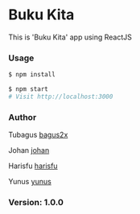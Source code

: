 # Buku Kita 

This is 'Buku Kita' app using ReactJS

### Usage

```sh
$ npm install
```

```sh
$ npm start
# Visit http://localhost:3000
```
### Author

Tubagus
[bagus2x](https://www.github.com/bagus2x)

Johan
[johan](https://www.github.com/)

Harisfu
[harisfu](https://www.github.com/)

Yunus
[yunus](https://www.github.com/)

### Version: 1.0.0